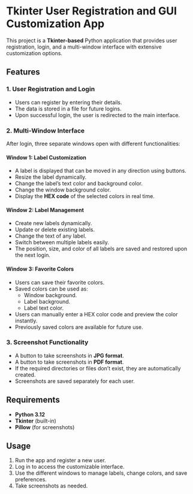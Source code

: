 # **Tkinter User Registration and GUI Customization App**  

This project is a **Tkinter-based** Python application that provides user registration, login, and a multi-window interface with extensive customization options.  

## **Features**  

### **1. User Registration and Login**  
- Users can register by entering their details.  
- The data is stored in a file for future logins.  
- Upon successful login, the user is redirected to the main interface.  

### **2. Multi-Window Interface**  
After login, three separate windows open with different functionalities:  

#### **Window 1: Label Customization**  
- A label is displayed that can be moved in any direction using buttons.  
- Resize the label dynamically.  
- Change the label’s text color and background color.  
- Change the window background color.  
- Display the **HEX code** of the selected colors in real time.  

#### **Window 2: Label Management**  
- Create new labels dynamically.  
- Update or delete existing labels.  
- Change the text of any label.  
- Switch between multiple labels easily.  
- The position, size, and color of all labels are saved and restored upon the next login.  

#### **Window 3: Favorite Colors**  
- Users can save their favorite colors.  
- Saved colors can be used as:  
  - Window background.  
  - Label background.  
  - Label text color.  
- Users can manually enter a HEX color code and preview the color instantly.  
- Previously saved colors are available for future use.  

### **3. Screenshot Functionality**  
- A button to take screenshots in **JPG format**.  
- A button to take screenshots in **PDF format**.  
- If the required directories or files don’t exist, they are automatically created.  
- Screenshots are saved separately for each user.  

## **Requirements**  
- **Python 3.12**  
- **Tkinter** (built-in)  
- **Pillow** (for screenshots)  

## **Usage**  
1. Run the app and register a new user.  
2. Log in to access the customizable interface.  
3. Use the different windows to manage labels, change colors, and save preferences.  
4. Take screenshots as needed.
